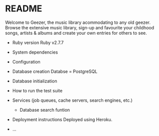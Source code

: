 # README

Welcome to Geezer, the music library acommodating to any old geezer. Browse the extensive music library, sign-up and favourite your childhood songs, artists & albums and create your own entries for others to see. 

* Ruby version
    Ruby v2.7.7
* System dependencies

* Configuration

* Database creation
    Databse = PostgreSQL
* Database initialization

* How to run the test suite

* Services (job queues, cache servers, search engines, etc.)
   - Database search funtion

* Deployment instructions
    Deployed using Heroku.
* ...
